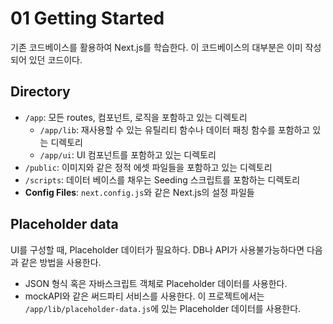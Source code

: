 # 01 Getting Started

기존 코드베이스를 활용하여 Next.js를 학습한다. 이 코드베이스의 대부분은 이미 작성되어 있던 코드이다.

## Directory
- `/app`: 모든 routes, 컴포넌트, 로직을 포함하고 있는 디렉토리
    - `/app/lib`: 재사용할 수 있는 유틸리티 함수나 데이터 패칭 함수를 포함하고 있는 디렉토리
    - `/app/ui`: UI 컴포넌트를 포함하고 있는 디렉토리
- `/public`: 이미지와 같은 정적 에셋 파일들을 포함하고 있는 디렉토리
- `/scripts`: 데이터 베이스를 채우는 Seeding 스크립트를 포함하는 디렉토리
- **Config Files**: `next.config.js`와 같은 Next.js의 설정 파일들

## Placeholder data
UI를 구성할 때, Placeholder 데이터가 필요하다. DB나 API가 사용불가능하다면 다음과 같은 방법을 사용한다.
- JSON 형식 혹은 자바스크립트 객체로 Placeholder 데이터를 사용한다.
- mockAPI와 같은 써드파티 서비스를 사용한다.
  이 프로젝트에서는 `/app/lib/placeholder-data.js`에 있는 Placeholder 데이터를 사용한다.